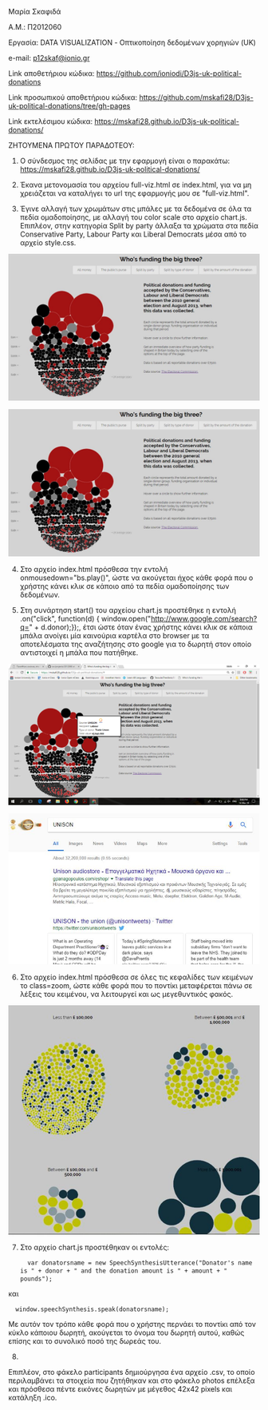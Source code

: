 Μαρία Σκαφιδά

Α.Μ.: Π2012060

Εργασία: DATA VISUALIZATION - Οπτικοποίηση δεδομένων χορηγιών (UK)

e-mail: p12skaf@ionio.gr


Link αποθετήριου κώδικα: https://github.com/ioniodi/D3js-uk-political-donations

Link προσωπικού αποθετήριου κώδικα: https://github.com/mskafi28/D3js-uk-political-donations/tree/gh-pages

Link εκτελέσιμου κώδικα: https://mskafi28.github.io/D3js-uk-political-donations/


ΖΗΤΟΥΜΕΝΑ ΠΡΩΤΟΥ ΠΑΡΑΔΟΤΕΟΥ:

1) Ο σύνδεσμος της σελίδας με την εφαρμογή είναι ο παρακάτω: https://mskafi28.github.io/D3js-uk-political-donations/

2) Έκανα μετονομασία του αρχείου full-viz.html σε index.html, για να μη χρειάζεται να καταλήγει το url της εφαρμογής μου σε "full-viz.html".

3) Έγινε αλλαγή των χρωμάτων στις μπάλες με τα δεδομένα σε όλα τα πεδία ομαδοποίησης, με αλλαγή του color scale στο αρχείο chart.js. Επιπλέον, στην κατηγορία Split by party άλλαξα τα χρώματα στα πεδία Conservative Party, Labour Party και Liberal Democrats μέσα από το αρχείο style.css.

![Screenshot](1.jpg)

![Screenshot](1.jpg)

4) Στο αρχείο index.html πρόσθεσα την εντολή onmousedown="bs.play()", ώστε να ακούγεται ήχος κάθε φορά που ο χρήστης κάνει κλικ σε κάποιο από τα πεδία ομαδοποίησης των δεδομένων.

5) Στη συνάρτηση start() του αρχείου chart.js προστέθηκε η εντολή .on("click", function(d) { window.open("http://www.google.com/search?q=" + d.donor);});, έτσι ώστε όταν ένας χρήστης κάνει κλικ σε κάποια μπάλα ανοίγει μία καινούρια καρτέλα στο browser με τα αποτελέσματα της αναζήτησης στο google για το δωρητή στον οποίο αντιστοιχεί η μπάλα που πατήθηκε.

![Screenshot](3.png)

![Screenshot](4.jpg)

6) Στο αρχείο index.html πρόσθεσα σε όλες τις κεφαλίδες των κειμένων το class=zoom, ώστε κάθε φορά που το ποντίκι μεταφέρεται πάνω σε λέξεις του κειμένου, να λειτουργεί και ως μεγεθυντικός φακός. 

![Screenshot](5.jpg)

7) Στο αρχείο chart.js προστέθηκαν οι εντολές:

         var donatorsname = new SpeechSynthesisUtterance("Donator's name is " + donor + " and the donation amount is " + amount + " pounds");
    
 και 
 
	  window.speechSynthesis.speak(donatorsname);
    
 Με αυτόν τον τρόπο κάθε φορά που ο χρήστης περνάει το ποντίκι από τον κύκλο κάποιου δωρητή, ακούγεται το όνομα του δωρητή αυτού, καθώς επίσης και το συνολικό ποσό της δωρεάς του.
 
8)

Επιπλέον, στο φάκελο participants δημιούργησα ένα αρχείο .csv, το οποίο περιλαμβάνει τα στοιχεία που ζητήθηκαν και στο φάκελο photos επέλεξα και πρόσθεσα πέντε εικόνες δωρητών με μέγεθος 42x42 pixels και κατάληξη .ico.

